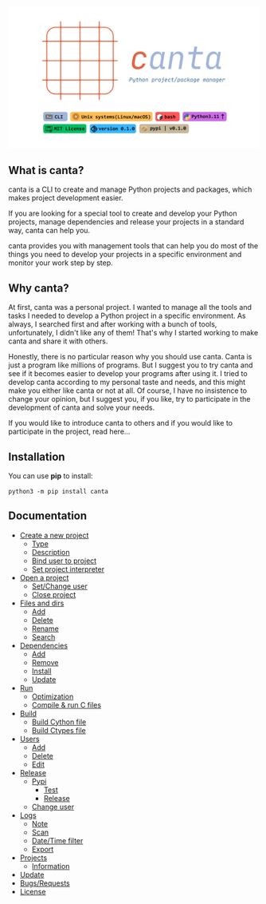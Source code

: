 ![](https://raw.githubusercontent.com/mimseyedi/canta/master/docs/images/canta-poster.png)

## What is canta?
canta is a CLI to create and manage Python projects and packages, which makes project development easier. 

If you are looking for a special tool to create and develop your Python projects, manage dependencies and release your projects in a standard way, canta can help you.

canta provides you with management tools that can help you do most of the things you need to develop your projects in a specific environment and monitor your work step by step.
## Why canta?
At first, canta was a personal project. I wanted to manage all the tools and tasks I needed to develop a Python project in a specific environment. As always, I searched first and after working with a bunch of tools, unfortunately, I didn't like any of them! That's why I started working to make canta and share it with others.

Honestly, there is no particular reason why you should use canta. Canta is just a program like millions of programs. But I suggest you to try canta and see if it becomes easier to develop your programs after using it. I tried to develop canta according to my personal taste and needs, and this might make you either like canta or not at all. Of course, I have no insistence to change your opinion, but I suggest you, if you like, try to participate in the development of canta and solve your needs.

If you would like to introduce canta to others and if you would like to participate in the project, read here...

## Installation
You can use **pip** to install:
```
python3 -m pip install canta
```

## Documentation
* [Create a new project](#new_project)
  * [Type](#type)
  * [Description](#description)
  * [Bind user to project](#bind_user)
  * [Set project interpreter](#set_interpreter)
* [Open a project](#open_project)
  * [Set/Change user](#set_change_user)
  * [Close project](#close)
* [Files and dirs](#files_dirs)
  * [Add](#add_file)
  * [Delete](#del_file)
  * [Rename](#ren_file)
  * [Search](#search)
* [Dependencies](#deps)
  * [Add](#add_dep)
  * [Remove](#rem_dep)
  * [Install](#install_deps)
  * [Update](#update_dep)
* [Run](#run)
  * [Optimization](#opt_run)
  * [Compile & run C files](#compile_c)
* [Build](#build)
  * [Build Cython file](#cython)
  * [Build Ctypes file](#ctypes)
* [Users](#users)
  * [Add](#add_user)
  * [Delete](#del_user)
  * [Edit](#edit_user)
* [Release](#release)
  * [Pypi](#pypi)
    * [Test](#test)
    * [Release](#rel)
  * [Change user](#ch_user)
* [Logs](#logs)
  * [Note](#note) 
  * [Scan](#scan)
  * [Date/Time filter](#filter)
  * [Export](#export)
* [Projects](#projects)
  * [Information](#info)
* [Update](#update)
* [Bugs/Requests](#bugs_requests)
* [License](#license)

